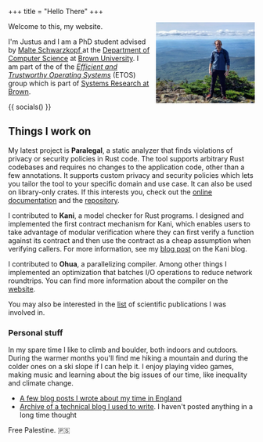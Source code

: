 +++
title = "Hello There"
+++

<img alt="A picture of me" src="/me.jpg" width="40%" align="right" style="margin-left: 10pt;" />

Welcome to this, my website.

I'm Justus and I am a PhD student advised by <a target="_blank" href="http://cs.brown.edu/people/malte/">Malte Schwarzkopf </a> at the
<a href="https://cs.brown.edu" target="_blank">Department of Computer Science</a> at
<a href="https://brown.edu" target="_blank">Brown University</a>. I am part of the of the
_<a href="https://etos.cs.brown.edu" target="_blank">Efficient and Trustworthy Operating Systems</a>_
(ETOS) group which is part of <a href="https://systems.cs.brown.edu" target="_blank">Systems Research at
Brown</a>.

{{ socials() }}

## Things I work on

My latest project is **Paralegal**, a static analyzer that finds violations of privacy or security policies in Rust code. The tool supports arbitrary Rust codebases and requires no changes to the application code, other than a few annotations. It supports custom privacy and security policies which lets you tailor the tool to your specific domain and use case. It can also be used on library-only crates. If this interests you, check out the <a href="https://brownsys.github.io/paralegal/" target="_blank">online documentation</a> and the <a href="//github.com/brownsys/paralegal" target="_blank">repository</a>.

I contributed to **Kani**, a model checker for Rust programs. I designed and implemented the first contract mechanism for Kani, which enables users to take advantage of modular verification where they can first verify a function against its contract and then use the contract as a cheap assumption when verifying callers. For more information, see my [blog post](https://model-checking.github.io/kani-verifier-blog/2024/01/29/function-contracts.html) on the Kani blog.

I contributed to **Ohua**, a parallelizing compiler. Among other things I implemented an optimization that batches I/O operations to reduce network roundtrips. You can find more information about the compiler on the [website](https://ohua-dev.github.io/).

<!-- You can find more detailed explanations of these and other projects [here](/projects), and there is also a [list](/bib) of scientific publications I was involved in. -->

You may also be interested in the [list](/bib) of scientific publications I was involved in.

### Personal stuff

In my spare time I like to climb and boulder, both indoors and outdoors. During
the warmer months you'll find me hiking a mountain and during the colder ones on a ski slope if I can help it.
I enjoy playing video games, making music and learning about the big issues of our time, like inequality and climate change.

- [A few blog posts I wrote about my time in England](/england-blog)
- [Archive of a technical blog I used to write](/blog). I haven't posted anything in a long time thought

Free Palestine. 🇵🇸
